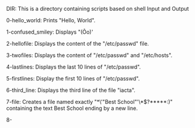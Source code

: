 DIR: This is a directory containing scripts based on shell Input and Output

0-hello_world: Prints "Hello, World".

1-confused_smiley: Displays "(Ôo)'

2-hellofile: Displays the content of the "/etc/passwd" file.

3-twofiles: Displays the content of "/etc/passwd" and "/etc/hosts".

4-lastlines: Displays the last 10 lines of "/etc/passwd".

5-firstlines: Display the first 10 lines of "/etc/passwd".

6-third_line: Displays the third line of the file "iacta".

7-file: Creates a file named exactly "\*\\'"Best School"\'\\*$\?\*\*\*\*\*:)" containing the text Best School ending by a new line.

8-